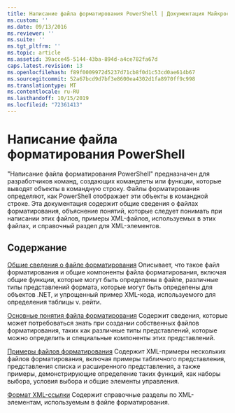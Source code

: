 ```yaml
---
title: Написание файла форматирования PowerShell | Документация Майкрософт
ms.custom: ''
ms.date: 09/13/2016
ms.reviewer: ''
ms.suite: ''
ms.tgt_pltfrm: ''
ms.topic: article
ms.assetid: 39acce45-5144-43ba-894d-a4ce782fa67d
caps.latest.revision: 13
ms.openlocfilehash: f89f0009972d5237d71cb8f0d1c53cd0ae614b67
ms.sourcegitcommit: 52a67bcd9d7bf3e8600ea4302d1fa8970ff9c998
ms.translationtype: MT
ms.contentlocale: ru-RU
ms.lasthandoff: 10/15/2019
ms.locfileid: "72361413"
---
```

# <a name="writing-a-powershell-formatting-file"></a>Написание файла форматирования PowerShell

"Написание файла форматирования PowerShell" предназначен для разработчиков команд, создающих командлеты или функции, которые выводят объекты в командную строку. Файлы форматирования определяют, как PowerShell отображает эти объекты в командной строке. Эта документация содержит общие сведения о файлах форматирования, объяснение понятий, которые следует понимать при написании этих файлов, примеры XML-файлов, используемых в этих файлах, и справочный раздел для XML-элементов.

## <a name="in-this-section"></a>Содержание

[Общие сведения о файле форматирования](./formatting-file-overview.md) Описывает, что такое файл форматирования и общие компоненты файла форматирования, включая общие функции, которые могут быть определены в файле, различные типы представлений формата, которые могут быть определены для объектов .NET, и упрощенный пример XML-кода, используемого для определения таблицы v. рейти.

[Основные понятия файла форматирования](./formatting-file-concepts.md) Содержит сведения, которые может потребоваться знать при создании собственных файлов форматирования, таких как различные типы представлений, которые можно определить и специальные компоненты этих представлений.

[Примеры файлов форматирования](./examples-of-formatting-files.md) Содержит XML-примеры нескольких файлов форматирования, включая примеры табличного представления, представления списка и расширенного представления, а также примеры, демонстрирующие определение таких функций, как наборы выбора, условия выбора и общие элементы управления.

[Формат XML-ссылки](./format-schema-xml-reference.md) Содержит справочные разделы по XML-элементам, используемым в файле форматирования.
